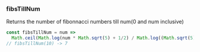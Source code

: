 ### fibsTillNum

Returns the number of fibonnacci numbers till num(0 and num inclusive)

```js
const fibsTillNum = num =>
  Math.ceil(Math.log(num * Math.sqrt(5) + 1/2) / Math.log((Math.sqrt(5)+1)/2))// fibonacci(5) -> [0,1,1,2,3]
// fibsTillNum(10) -> 7
```
